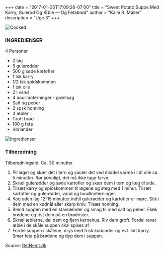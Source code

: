 +++
date = "2017-01-06T17:09:26-07:00"
title = "Sweet Potato Suppe Med Karry, Gulerod Og Æble — Og Fetabrød"
author = "Kalle R. Møller"
description = "Uge 3"
+++

![Cooked](/img/sweet_potato_suppe_med_karry_gulerod_og_aeble_cooked.jpg)

### INGREDIENSER

4 Personer

* 2 løg
* 5 gulerødder
* 500 g søde kartofler
* 1 tsk karry
* 1/2 tsk spidskommen
* 1 tsk olie
* 2 l vand
* 4 bouillonterninger - grøntsag
* Salt og peber
* 2 spsk honning
* 4 æbler
* Groft brød
* 100 g feta
* Koriander

![Ingredienser](/img/sweet_potato_suppe_med_karry_gulerod_og_aeble_ingredienser.jpg)

### Tilberedning

Tilberedningstid: Ca. 30 minutter

1. Pil løget og skær det i tern og sauter det ved middel varme i lidt olie ca. 5 minutter. Rør jævnligt, det må ikke tage farve.
2. Skræl gulerødder og søde kartofler og skær dem i tern og læg til side.
3. Tilsæt karry og spidskommen til løgene og steg med 1 minut. Tilsæt kartofler og gulerødder, vand og bouillonterninger. 
4. Kog uden låg 12-15 minutter indtil gulerødder og kartofler er møre. Stik i dem med en kødnål eller skarp kniv. Tilsæt honning.
5. Blend suppen med en stavblender og smag til med salt og peber. Flæk brødene og rist dem på en brødrister.
6. Skræl æblerne, del dem og fjern kernehus. Riv dem groft. Fordel revet æble i de skåle suppen skal spises af.
7. Fordel suppen i skålene, drys med frisk koriander og evt. lidt karry. Smør feta på brødene og dyp dem i suppen.

Source: [RetNemt.dk](http://www.retnemt.dk/1819/Opskrift/Sweetpotato_suppe_med_karry_gulerod_aeble.htm)

